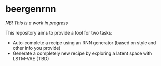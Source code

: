 # beergenrnn
*NB! This is a work in progress*

This repository aims to provide a tool for two tasks:
* Auto-complete a recipe using an RNN generator (based on style and other info you provide)
* Generate a completely new recipe by exploring a latent space with LSTM-VAE (TBD)
